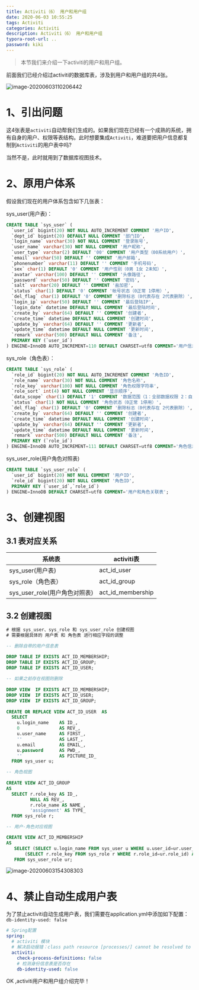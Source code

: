 ```yaml
---
title: Activiti（6） 用户和用户组
date: 2020-06-03 10:55:25
tags: Activiti
categories: Activiti
description: Activiti（6） 用户和用户组
typora-root-url: ..
password: kiki
---
```


> 本节我们来介绍一下activiti的用户和用户组。

前面我们已经介绍过activiti的数据库表，涉及到用户和用户组的共4张。

![image-20200603110206442](/images/activiti/activiti6-06/image-20200603110206442.png)

# 1、引出问题

这4张表是`activiti`自动帮我们生成的。如果我们现在已经有一个成熟的系统，拥有自身的用户、权限等表结构。此时想要集成`Activiti`，难道要把用户信息都复制到`Activiti`的用户表中吗?

当然不是，此时就用到了数据库视图技术。

# 2、原用户体系

假设我们现在的用户体系包含如下几张表：

sys_user(用户表)：

```sql
CREATE TABLE `sys_user` (
  `user_id` bigint(20) NOT NULL AUTO_INCREMENT COMMENT '用户ID',
  `dept_id` bigint(20) DEFAULT NULL COMMENT '部门ID',
  `login_name` varchar(30) NOT NULL COMMENT '登录账号',
  `user_name` varchar(30) NOT NULL COMMENT '用户昵称',
  `user_type` varchar(2) DEFAULT '00' COMMENT '用户类型（00系统用户）',
  `email` varchar(50) DEFAULT '' COMMENT '用户邮箱',
  `phonenumber` varchar(11) DEFAULT '' COMMENT '手机号码',
  `sex` char(1) DEFAULT '0' COMMENT '用户性别（0男 1女 2未知）',
  `avatar` varchar(100) DEFAULT '' COMMENT '头像路径',
  `password` varchar(50) DEFAULT '' COMMENT '密码',
  `salt` varchar(20) DEFAULT '' COMMENT '盐加密',
  `status` char(1) DEFAULT '0' COMMENT '帐号状态（0正常 1停用）',
  `del_flag` char(1) DEFAULT '0' COMMENT '删除标志（0代表存在 2代表删除）',
  `login_ip` varchar(50) DEFAULT '' COMMENT '最后登陆IP',
  `login_date` datetime DEFAULT NULL COMMENT '最后登陆时间',
  `create_by` varchar(64) DEFAULT '' COMMENT '创建者',
  `create_time` datetime DEFAULT NULL COMMENT '创建时间',
  `update_by` varchar(64) DEFAULT '' COMMENT '更新者',
  `update_time` datetime DEFAULT NULL COMMENT '更新时间',
  `remark` varchar(500) DEFAULT NULL COMMENT '备注',
  PRIMARY KEY (`user_id`)
) ENGINE=InnoDB AUTO_INCREMENT=110 DEFAULT CHARSET=utf8 COMMENT='用户信息表';
```

sys_role（角色表）：

```sql
CREATE TABLE `sys_role` (
  `role_id` bigint(20) NOT NULL AUTO_INCREMENT COMMENT '角色ID',
  `role_name` varchar(30) NOT NULL COMMENT '角色名称',
  `role_key` varchar(100) NOT NULL COMMENT '角色权限字符串',
  `role_sort` int(4) NOT NULL COMMENT '显示顺序',
  `data_scope` char(1) DEFAULT '1' COMMENT '数据范围（1：全部数据权限 2：自定数据权限 3：本部门数据权限 4：本部门及以下数据权限）',
  `status` char(1) NOT NULL COMMENT '角色状态（0正常 1停用）',
  `del_flag` char(1) DEFAULT '0' COMMENT '删除标志（0代表存在 2代表删除）',
  `create_by` varchar(64) DEFAULT '' COMMENT '创建者',
  `create_time` datetime DEFAULT NULL COMMENT '创建时间',
  `update_by` varchar(64) DEFAULT '' COMMENT '更新者',
  `update_time` datetime DEFAULT NULL COMMENT '更新时间',
  `remark` varchar(500) DEFAULT NULL COMMENT '备注',
  PRIMARY KEY (`role_id`)
) ENGINE=InnoDB AUTO_INCREMENT=111 DEFAULT CHARSET=utf8 COMMENT='角色信息表';
```

sys_user_role(用户角色对照表)

```sql
CREATE TABLE `sys_user_role` (
  `user_id` bigint(20) NOT NULL COMMENT '用户ID',
  `role_id` bigint(20) NOT NULL COMMENT '角色ID',
  PRIMARY KEY (`user_id`,`role_id`)
) ENGINE=InnoDB DEFAULT CHARSET=utf8 COMMENT='用户和角色关联表';
```

# 3、创建视图

## 3.1 表对应关系

| 系统表                        | activiti表        |
| ----------------------------- | ----------------- |
| sys_user(用户表)              | act_id_user       |
| sys_role（角色表）            | act_id_group      |
| sys_user_role(用户角色对照表) | act_id_membership |



## 3.2 创建视图

```sql
# 根据 sys_user、sys_role 和 sys_user_role 创建视图
# 需要根据具体的 用户表 和 角色表 进行相应字段的调整

-- 删除自带的用户信息表    

DROP TABLE IF EXISTS ACT_ID_MEMBERSHIP;
DROP TABLE IF EXISTS ACT_ID_GROUP;
DROP TABLE IF EXISTS ACT_ID_USER;
 
-- 如果之前存在视图则删除
    
DROP VIEW  IF EXISTS ACT_ID_MEMBERSHIP;  
DROP VIEW  IF EXISTS ACT_ID_USER;  
DROP VIEW  IF EXISTS ACT_ID_GROUP;
 
CREATE OR REPLACE VIEW ACT_ID_USER  AS   
  SELECT  
    u.login_name    AS ID_,  
    0               AS REV_,  
    u.user_name     AS FIRST_,  
    ''              AS LAST_,  
    u.email         AS EMAIL_,  
    u.password      AS PWD_,  
    ''              AS PICTURE_ID_  
  FROM sys_user u;    

-- 角色视图
 
CREATE VIEW ACT_ID_GROUP   
AS  
  SELECT r.role_key AS ID_,
         NULL AS REV_,
         r.role_name AS NAME_,
         'assignment' AS TYPE_
  FROM sys_role r;  

-- 用户-角色对应视图

CREATE VIEW ACT_ID_MEMBERSHIP  
AS  
   SELECT (SELECT u.login_name FROM sys_user u WHERE u.user_id=ur.user_id) AS USER_ID_,
       (SELECT r.role_key FROM sys_role r WHERE r.role_id=ur.role_id) AS GROUP_ID_  
   FROM sys_user_role ur;
```

![image-20200603154308303](/images/activiti/activiti6-06/image-20200603154308303.png)

# 4、禁止自动生成用户表

为了禁止activiti自动生成用户表，我们需要在application.yml中添加如下配置：`db-identity-used: false`

```yaml
# Spring配置
spring:
  # activiti 模块
  # 解决启动报错：class path resource [processes/] cannot be resolved to URL because it does not exist
  activiti:
    check-process-definitions: false
    # 检测身份信息表是否存在
    db-identity-used: false
```



OK ,activiti用户和用户组介绍完毕！